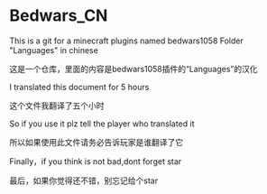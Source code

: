 # Bedwars_CN
This is a git for a minecraft plugins named bedwars1058 Folder "Languages" in chinese

这是一个仓库，里面的内容是bedwars1058插件的“Languages”的汉化

I translated this document for 5 hours

这个文件我翻译了五个小时

So if you use it plz tell the player who translated it

所以如果使用此文件请务必告诉玩家是谁翻译了它

Finally，if you think is not bad,dont forget star 

最后，如果你觉得还不错，别忘记给个star
